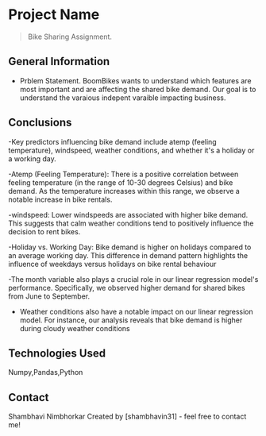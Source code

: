 # Project Name
> Bike Sharing Assignment.


## General Information
- Prblem Statement.
BoomBikes wants to understand which features are most important and are affecting the shared bike demand.
Our goal is to understand the varaious indepent varaible impacting business.


## Conclusions


-Key predictors influencing bike demand include atemp (feeling temperature), windspeed, weather conditions, and whether it's a holiday or a working day.

-Atemp (Feeling Temperature): There is a positive correlation between feeling temperature (in the range of 10-30 degrees Celsius) and bike demand. As the temperature increases within this range, we observe a notable increase in bike rentals.

-windspeed: Lower windspeeds are associated with higher bike demand. This suggests that calm weather conditions tend to positively influence the decision to rent bikes.

-Holiday vs. Working Day: Bike demand is higher on holidays compared to an average working day. This difference in demand pattern highlights the influence of weekdays versus holidays on bike rental behaviour

-The month variable also plays a crucial role in our linear regression model's performance. Specifically, we observed higher demand for shared bikes from June to September.

- Weather conditions also have a notable impact on our linear regression model. For instance, our analysis reveals that bike demand is higher during cloudy weather conditions


## Technologies Used
Numpy,Pandas,Python



## Contact
Shambhavi Nimbhorkar
Created by [shambhavin31] - feel free to contact me!


<!-- Optional -->
<!-- ## License -->
<!-- This project is open source and available under the [... License](). -->

<!-- You don't have to include all sections - just the one's relevant to your project -->